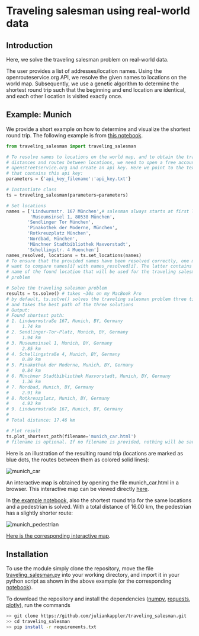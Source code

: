 # Traveling salesman using real-world data

## Introduction

Here, we solve the traveling salesman problem on real-world data. 

The user provides a list of addresses/location names. Using the 
openrouteservice.org API, we resolve the given names to locations on the world
map. Subsequently, we use a genetic algorithm to determine the shortest round
trip such that the beginning and end location are identical, and each other l
ocation is visited exactly once.

## Example: Munich

We provide a short example on how to determine and visualize the shortest 
round trip. The following example is from [this notebook](Munich.ipynb).

```Python
from traveling_salesman import traveling_salesman

# To resolve names to locations on the world map, and to obtain the traveling 
# distances and routes between locations, we need to open a free account at
# openstreetservice.org and create an api key. Here we point to the text file
# that contains this api key:
parameters = {'api_key_filename':'api_key.txt'}

# Instantiate class
ts = traveling_salesman(parameters=parameters)

# Set locations
names = ['Lindwurmstr. 167 München',# salesman always starts at first location
         'Museumsinsel 1, 80538 München',
        'Sendlinger Tor München',
        'Pinakothek der Moderne, München',
        'Rotkreuzplatz München',
        'Nordbad, München',
        'Münchner Stadtbibliothek Maxvorstadt',
        'Schellingstr. 4 Muenchen']
names_resolved, locations = ts.set_locations(names)
# To ensure that the provided names have been resolved correctly, one might
# want to compare names[i] with names_resolved[i]. The latter contains the
# name of the found location that will be used for the traveling salesman
# problem

# Solve the traveling salesman problem
results = ts.solve() # takes ~30s on my MacBook Pro
# by default, ts.solve() solves the traveling salesman problem three times
# and takes the best path of the three solutions
# Output:
# Found shortest path:
# 1. Lindwurmstraße 167, Munich, BY, Germany
#     1.74 km
# 2. Sendlinger-Tor-Platz, Munich, BY, Germany
#     1.94 km
# 3. Museumsinsel 1, Munich, BY, Germany
#     2.85 km
# 4. Schellingstraße 4, Munich, BY, Germany
#     0.89 km
# 5. Pinakothek der Moderne, Munich, BY, Germany
#     0.84 km
# 6. Münchner Stadtbibliothek Maxvorstadt, Munich, BY, Germany
#     1.36 km
# 7. Nordbad, Munich, BY, Germany
#     2.91 km
# 8. Rotkreuzplatz, Munich, BY, Germany
#     4.93 km
# 9. Lindwurmstraße 167, Munich, BY, Germany
#
# Total distance: 17.46 km

# Plot result
ts.plot_shortest_path(filename='munich_car.html') 
# filename is optional. If no filename is provided, nothing will be saved
```

Here is an illustration of the resulting round trip (locations are marked as blue dots, the routes between them as colored solid lines):

![munich_car](https://user-images.githubusercontent.com/37583039/232321130-6befe1fa-db3a-45cf-a94f-86968373553b.png)

An interactive map is obtained by opening the file munich_car.html in a 
browser. This interactive map can be viewed directly [here](https://htmlpreview.github.io/?https://github.com/juliankappler/traveling_salesman/blob/main/munich_car.html).

In [the example notebook](Munich.ipynb), also the shortest round trip for the
same locations and a pedestrian is solved. With a total distance of 16.00 km, 
the pedestrian has a slightly shorter route:

![munich_pedestrian](https://user-images.githubusercontent.com/37583039/232321135-fd0efcd4-a61f-403a-a94a-8183faf22ba0.png)

[Here is the corresponding interactive map](https://htmlpreview.github.io/?https://github.com/juliankappler/traveling_salesman/blob/main/munich_pedestrian.html).


## Installation

To use the module simply clone the repository, move the 
file [traveling_salesman.py](traveling_salesman.py) into your working directory,
and import it in your python script as shown in the above example
 (or the corresponding [notebook](Munich.ipynb)).

To download the repository and install the dependencies ([numpy](https://numpy.org/), [requests](https://requests.readthedocs.io/en/latest/), [plotly](https://plotly.com/python/)),
run the commands

```bash
>> git clone https://github.com/juliankappler/traveling_salesman.git
>> cd traveling_salesman
>> pip install -r requirements.txt
```
